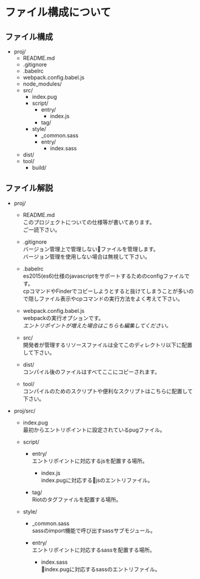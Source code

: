 # ファイル構成について

## ファイル構成

* proj/
    * README.md
    * .gitignore
    * .babelrc
    * webpack.config.babel.js
    * node_modules/
    * src/
        * index.pug
        * script/
            * entry/
                * index.js
            * tag/
        * style/
            * _common.sass
            * entry/
                * index.sass
    * dist/
    * tool/
        * build/

## ファイル解説
 * proj/
     * README.md  
        このプロジェクトについての仕様等が書いてあります。  
        ご一読下さい。

     * .gitignore  
        バージョン管理上で管理しないファイルを管理します。  
        バージョン管理を使用しない場合は無視して下さい。

     * .babelrc  
        es2015(es6)仕様のjavascriptをサポートするためのconfigファイルです。  
        cpコマンドやFinderでコピーしようとすると抜けてしまうことが多いので隠しファイル表示やcpコマンドの実行方法をよく考えて下さい。

     * webpack.config.babel.js  
        webpackの実行オプションです。  
        _エントリポイントが増えた場合はこちらも編集してください。_

     * src/  
        開発者が管理するリソースファイルは全てこのディレクトリ以下に配置して下さい。

     * dist/  
        コンパイル後のファイルはすべてここにコピーされます。

     * tool/  
        コンパイルのためのスクリプトや便利なスクリプトはこちらに配置して下さい。

 * proj/src/
     * index.pug  
        最初からエントリポイントに設定されているpugファイル。

     * script/
         * entry/  
            エントリポイントに対応するjsを配置する場所。

             * index.js  
                index.pugに対応するjsのエントリファイル。

         * tag/  
            Riotのタグファイルを配置する場所。

     * style/
         * _common.sass  
            sassのimport機能で呼び出すsassサブモジュール。

         * entry/  
            エントリポイントに対応するsassを配置する場所。

             * index.sass  
                index.pugに対応するsassのエントリファイル。
